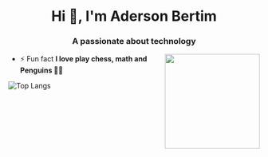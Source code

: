   <h1 align="center">Hi 👋, I'm Aderson Bertim</h1>
<h3 align="center">A passionate about technology</h3>

<img align="right" widht="150" height="190" src="https://media.giphy.com/media/123GivAQB7k0s8/giphy.gif">


- ⚡ Fun fact **I love play chess, math and Penguins 🐧🐧**




![Top Langs](https://github-readme-stats.vercel.app/api/top-langs/?username=adersonbertim&theme=tokyonight)
